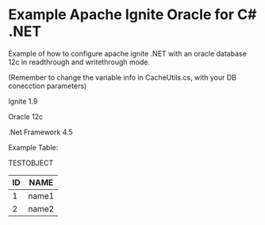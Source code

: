 # Example Apache Ignite Oracle for C# .NET
Example of how to configure apache ignite .NET with an oracle database 12c in readthrough and writethrough mode.

(Remember to change the variable  info in CacheUtils.cs, with your DB conecction parameters)

Ignite 1.9

Oracle 12c

.Net Framework 4.5

Example Table:

TESTOBJECT

| ID | NAME  |
|----|-------|
| 1  | name1 |
| 2  | name2 |
